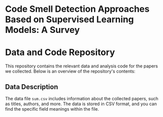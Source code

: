 # Code Smell Detection Approaches Based on Supervised Learning Models: A Survey
# Data and Code Repository

This repository contains the relevant data and analysis code for the papers we collected. Below is an overview of the repository's contents:

## Data Description

The data file `sum.csv` includes information about the collected papers, such as titles, authors, and more. 
The data is stored in CSV format, and you can find the specific field meanings within the file.


